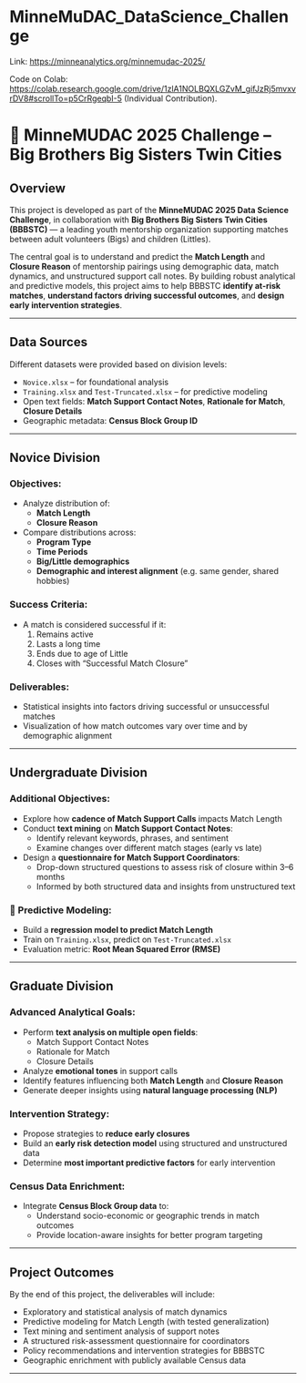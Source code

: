 # MinneMuDAC_DataScience_Challenge
Link: https://minneanalytics.org/minnemudac-2025/

Code on Colab: https://colab.research.google.com/drive/1zlA1NOLBQXLGZvM_gifJzRj5mvxvrDV8#scrollTo=p5CrRgeqbI-5 (Individual Contribution).

# 🤝 MinneMUDAC 2025 Challenge – Big Brothers Big Sisters Twin Cities

## Overview

This project is developed as part of the **MinneMUDAC 2025 Data Science Challenge**, in collaboration with **Big Brothers Big Sisters Twin Cities (BBBSTC)** — a leading youth mentorship organization supporting matches between adult volunteers (Bigs) and children (Littles). 

The central goal is to understand and predict the **Match Length** and **Closure Reason** of mentorship pairings using demographic data, match dynamics, and unstructured support call notes. By building robust analytical and predictive models, this project aims to help BBBSTC **identify at-risk matches**, **understand factors driving successful outcomes**, and **design early intervention strategies**.

---

## Data Sources

Different datasets were provided based on division levels:

- `Novice.xlsx` – for foundational analysis
- `Training.xlsx` and `Test-Truncated.xlsx` – for predictive modeling
- Open text fields: **Match Support Contact Notes**, **Rationale for Match**, **Closure Details**
- Geographic metadata: **Census Block Group ID**

---

##  Novice Division

### Objectives:
- Analyze distribution of:
  - **Match Length**
  - **Closure Reason**
- Compare distributions across:
  - **Program Type**
  - **Time Periods**
  - **Big/Little demographics**
  - **Demographic and interest alignment** (e.g. same gender, shared hobbies)

### Success Criteria:
- A match is considered successful if it:
  1. Remains active
  2. Lasts a long time
  3. Ends due to age of Little
  4. Closes with “Successful Match Closure”

### Deliverables:
- Statistical insights into factors driving successful or unsuccessful matches
- Visualization of how match outcomes vary over time and by demographic alignment

---

## Undergraduate Division

### Additional Objectives:
- Explore how **cadence of Match Support Calls** impacts Match Length
- Conduct **text mining** on **Match Support Contact Notes**:
  - Identify relevant keywords, phrases, and sentiment
  - Examine changes over different match stages (early vs late)
- Design a **questionnaire for Match Support Coordinators**:
  - Drop-down structured questions to assess risk of closure within 3–6 months
  - Informed by both structured data and insights from unstructured text

### 🤖 Predictive Modeling:
- Build a **regression model to predict Match Length**
- Train on `Training.xlsx`, predict on `Test-Truncated.xlsx`
- Evaluation metric: **Root Mean Squared Error (RMSE)**

---

##  Graduate Division

### Advanced Analytical Goals:
- Perform **text analysis on multiple open fields**:
  - Match Support Contact Notes
  - Rationale for Match
  - Closure Details
- Analyze **emotional tones** in support calls
- Identify features influencing both **Match Length** and **Closure Reason**
- Generate deeper insights using **natural language processing (NLP)**

### Intervention Strategy:
- Propose strategies to **reduce early closures**
- Build an **early risk detection model** using structured and unstructured data
- Determine **most important predictive factors** for early intervention

### Census Data Enrichment:
- Integrate **Census Block Group data** to:
  - Understand socio-economic or geographic trends in match outcomes
  - Provide location-aware insights for better program targeting

---

## Project Outcomes

By the end of this project, the deliverables will include:

- Exploratory and statistical analysis of match dynamics
- Predictive modeling for Match Length (with tested generalization)
- Text mining and sentiment analysis of support notes
- A structured risk-assessment questionnaire for coordinators
- Policy recommendations and intervention strategies for BBBSTC
- Geographic enrichment with publicly available Census data

---

##

